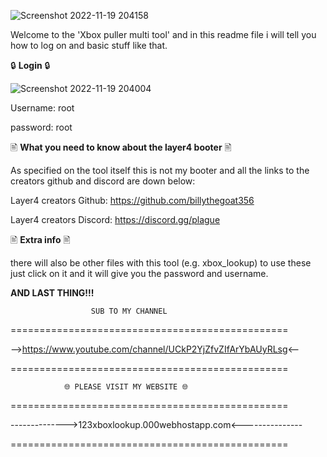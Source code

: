![Screenshot 2022-11-19 204158](https://user-images.githubusercontent.com/117538886/202870878-ff80bee7-05fa-48a5-bbb1-cf36eca45178.jpg)

Welcome to the 'Xbox puller multi tool' and in this readme file i will tell you how to log on and basic stuff like that.

🔒 **Login** 🔒

![Screenshot 2022-11-19 204004](https://user-images.githubusercontent.com/117538886/202870839-bc46b5f8-bf6c-46f9-b83b-89a77667e655.jpg)

Username: root

password: root

🖹 **What you need to know about the layer4 booter** 🖹

As specified on the tool itself this is not my booter and all the links to the creators github and discord are down below:

Layer4 creators Github: https://github.com/billythegoat356

Layer4 creators Discord: https://discord.gg/plague

🖹 **Extra info** 🖹

there will also be other files with this tool (e.g. xbox_lookup) to use these just click on it and it will give you the password and username.


**AND LAST THING!!!**

                      SUB TO MY CHANNEL

================================================

-->https://www.youtube.com/channel/UCkP2YjZfvZIfArYbAUyRLsg<--

================================================

                🌐 PLEASE VISIT MY WEBSITE 🌐

================================================

-------------->123xboxlookup.000webhostapp.com<---------------

================================================
